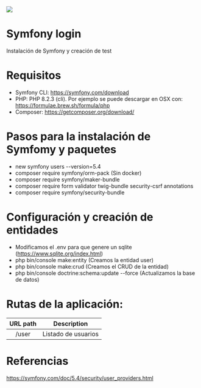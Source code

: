 <img src="https://jorgebenitezlopez.com/github/symfony.jpg">

# Symfony login

Instalación de Symfony y creación de test

# Requisitos

- Symfony CLI: https://symfony.com/download
- PHP: PHP 8.2.3 (cli). Por ejemplo se puede descargar en OSX con: https://formulae.brew.sh/formula/php
- Composer: https://getcomposer.org/download/


# Pasos para la instalación de Symfomy y paquetes

- new symfony users  --version=5.4
- composer require symfony/orm-pack (Sin docker)
- composer require symfony/maker-bundle
- composer require form validator twig-bundle security-csrf annotations
- composer require symfony/security-bundle



# Configuración y creación de entidades

- Modificamos el .env para que genere un sqlite (https://www.sqlite.org/index.html)
- php bin/console make:entity (Creamos la entidad user)
- php bin/console make:crud (Creamos el CRUD de la entidad)
- php bin/console doctrine:schema:update --force (Actualizamos la base de datos) 


# Rutas de la aplicación:

| URL path                    | Description           | 
| :--------------------------:|:---------------------:|
| /user                    |  Listado de usuarios  | 


# Referencias

https://symfony.com/doc/5.4/security/user_providers.html

